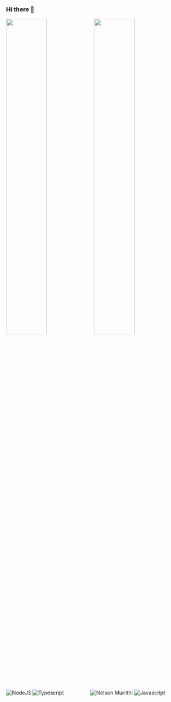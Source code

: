 ### Hi there 👋

<img align="left" width="47%" src="https://github-readme-stats.vercel.app/api?username=NelsonMK&show_icons=true&theme=radical" />

<img align="left" width="47%" src="https://github-readme-stats.vercel.app/api/top-langs/?username=NelsonMK&layout=compact" />

<p align="center"> <img src="https://github-readme-stats.vercel.app/api?username=nelsonmk&count_private=true&show_icons=true&include_all_commits=true" alt="Nelson Muriithi" />

<img align="left" alt="NodeJS" src="https://img.shields.io/badge/node.js-6DA55F?style=for-the-badge&logo=node.js&logoColor=white" />
<img align="left" alt="Typescript" src="https://img.shields.io/badge/typescript-%23007ACC.svg?style=for-the-badge&logo=typescript&logoColor=white" />
<img alt="Javascript" src="https://img.shields.io/badge/javascript-%23323330.svg?style=for-the-badge&logo=javascript&logoColor=%23F7DF1E" />
